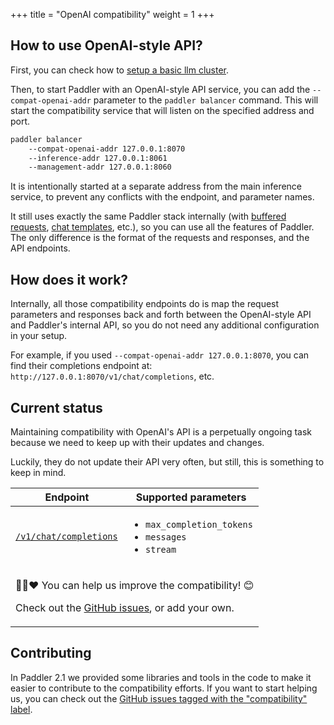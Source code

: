 +++
title = "OpenAI compatibility"
weight = 1
+++

## How to use OpenAI-style API?

First, you can check how to [setup a basic llm cluster](@/docs/starting-out/setup-a-basic-llm-cluster.md).

Then, to start Paddler with an OpenAI-style API service, you can add the `--compat-openai-addr` parameter to the
`paddler balancer` command. This will start the compatibility service that will listen on the specified address and port.

```bash
paddler balancer 
    --compat-openai-addr 127.0.0.1:8070
    --inference-addr 127.0.0.1:8061 
    --management-addr 127.0.0.1:8060
```

It is intentionally started at a separate address from the main inference service, to prevent any conflicts with the endpoint, and parameter names.

It still uses exactly the same Paddler stack internally (with [buffered requests](@/docs/internals/buffered-requests.md), 
[chat templates](@/docs/internals/chat-templates.md), etc.), so you can use all the features of Paddler. The only difference
is the format of the requests and responses, and the API endpoints. 

## How does it work?

Internally, all those compatibility endpoints do is map the request parameters and responses back and 
forth between the OpenAI-style API and Paddler's internal API, so you do not need any additional configuration in your
setup.

For example, if you used `--compat-openai-addr 127.0.0.1:8070`, you can find their completions endpoint at:
`http://127.0.0.1:8070/v1/chat/completions`, etc.

## Current status

Maintaining compatibility with OpenAI's API is a perpetually ongoing task because we need to keep up with 
their updates and changes. 

Luckily, they do not update their API very often, but still, this is something to keep in mind.

<table>
    <thead>
        <tr>
            <th>Endpoint</th>
            <th>Supported parameters</th>
        </tr>
    </thead>
    <tbody>
        <tr>
            <td>
                <a 
                    href="https://platform.openai.com/docs/api-reference/chat/create"
                    target="_blank"
                ><code>/v1/chat/completions</code></a>
            </td>
            <td>
                <ul>
                    <li><code>max_completion_tokens</code></li>
                    <li><code>messages</code></li>
                    <li><code>stream</code></li>
                </ul>
            </td>
        </tr>
        <tr>
            <td colspan="2">
                <p>
                    🫵💪❤️ You can help us improve the compatibility! 😊
                </p>
                <p>
                    Check out the
                    <a 
                        href="https://github.com/intentee/paddler/issues?q=is%3Aissue%20state%3Aopen%20label%3Acompatibility%20label%3Aopenai"
                    >GitHub issues</a>, or add your own.
                </p>
            </td>
        </tr>
    </tbody>
</table>

## Contributing

In Paddler 2.1 we provided some libraries and tools in the code to make it easier to contribute to the compatibility
efforts. If you want to start helping us, you can check out the
[GitHub issues tagged with the "compatibility" label](https://github.com/intentee/paddler/issues?q=is%3Aissue%20state%3Aopen%20label%3Acompatibility%20label%3Aopenai).

